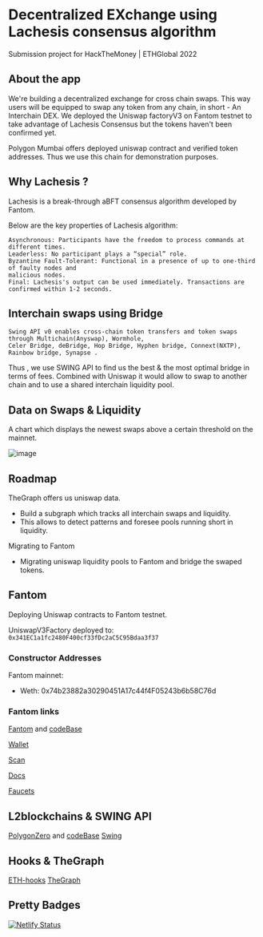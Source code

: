# Decentralized EXchange using Lachesis consensus algorithm

Submission project for HackTheMoney | ETHGlobal 2022

## About the app

We're building a decentralized exchange for cross chain swaps. This way users will be equipped to swap any token from any chain, in short - An Interchain DEX. We deployed the Uniswap factoryV3 on Fantom testnet to take advantage of Lachesis Consensus but the tokens haven't been confirmed yet. 

Polygon Mumbai offers deployed uniswap contract and verified token addresses. Thus we use this chain for demonstration purposes. 

## Why Lachesis ?

Lachesis is a break-through aBFT consensus algorithm developed by Fantom.

Below are the key properties of Lachesis algorithm:

```
Asynchronous: Participants have the freedom to process commands at different times.
Leaderless: No participant plays a “special” role.
Byzantine Fault-Tolerant: Functional in a presence of up to one-third of faulty nodes and 
malicious nodes.
Final: Lachesis's output can be used immediately. Transactions are confirmed within 1-2 seconds.
```

## Interchain swaps using Bridge

```
Swing API v0 enables cross-chain token transfers and token swaps through Multichain(Anyswap), Wormhole,
Celer Bridge, deBridge, Hop Bridge, Hyphen bridge, Connext(NXTP), Rainbow bridge, Synapse . 
```
Thus , we use SWING API to find us the best & the most optimal bridge in terms of fees. Combined with Uniswap it would allow to swap to another chain and to use a shared interchain liquidity pool.

## Data on Swaps & Liquidity 

A chart which displays the newest swaps above a certain threshold on the mainnet.

![image](https://user-images.githubusercontent.com/70228821/169710275-d396cb31-5e75-4475-80b4-b5ea4e82bcff.png)


## Roadmap

TheGraph offers us uniswap data.
  - Build a subgraph which tracks all interchain swaps and liquidity.
  - This allows to detect patterns and foresee pools running short in liquidity. 

Migrating to Fantom
  - Migrating uniswap liquidity pools to Fantom and bridge the swaped tokens.

## Fantom

Deploying Uniswap contracts to Fantom testnet.

UniswapV3Factory deployed to: `0x341EC1a1fc2480F400cf33fDc2aC5C95Bdaa3f37`


### Constructor Addresses

Fantom mainnet:
 - Weth: 0x74b23882a30290451A17c44f4F05243b6b58C76d


### Fantom links

[Fantom](https://www.fantom.foundation/lachesis-consensus-algorithm/) and [codeBase](https://github.com/Fantom-foundation/go-opera)

[Wallet](https://pwawallet.fantom.network/#/account/0x3ECC53F7Ba45508483379bd76989A3003E6cbf09/)

[Scan](https://ftmscan.com/address/0x660655EB385467fd95E19aE97a05188d9553B3Ea)

[Docs](https://docs.fantom.foundation/api/public-api-endpoints#mainnet)

[Faucets](https://faucet.fantom.network/)

## L2blockchains & SWING API

[PolygonZero](https://polygon.technology/solutions/polygon-zero/) and [codeBase](https://github.com/mir-protocol/plonky2)
[Swing](https://swing.xyz/developers)


## Hooks & TheGraph

[ETH-hooks](https://scaffold-eth.github.io/eth-hooks/)
[TheGraph](https://thegraph.com/docs/en/developer/quick-start/)

## Pretty Badges

[![Netlify Status](https://api.netlify.com/api/v1/badges/3e96c724-ddcd-4422-9728-3875f9f1fb81/deploy-status)](https://app.netlify.com/sites/lachesiswap/deploys)

